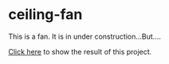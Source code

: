 # ceiling-fan
This is a fan. It is in under construction...But....

<a href="https://turyabiswas233.github.io/ceiling-fan/" target="_blank">Click here</a> to show the result of this project.
